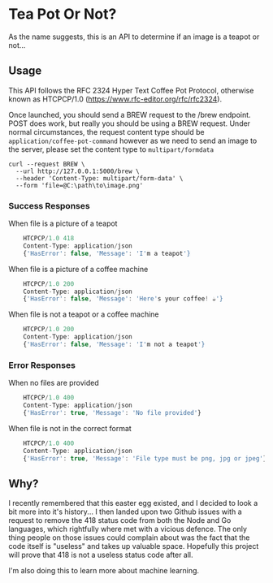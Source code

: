 # Tea Pot Or Not?

As the name suggests, this is an API to determine if an image is a teapot or not...

## Usage
This API follows the RFC 2324 Hyper Text Coffee Pot Protocol, otherwise known as HTCPCP/1.0 (https://www.rfc-editor.org/rfc/rfc2324).

Once launched, you should send a BREW request to the /brew endpoint. POST does work, but really you should be using a BREW request. Under normal circumstances, the request content type should be `application/coffee-pot-command` however as we need to send an image to the server,
please set the content type to `multipart/formdata`


```curl
curl --request BREW \
  --url http://127.0.0.1:5000/brew \
  --header 'Content-Type: multipart/form-data' \
  --form 'file=@C:\path\to\image.png'
```


### Success Responses
When file is a picture of a teapot
```javascript
    HTCPCP/1.0 418
    Content-Type: application/json
    {'HasError': false, 'Message': 'I'm a teapot'}
```
When file is a picture of a coffee machine
```javascript
    HTCPCP/1.0 200
    Content-Type: application/json
    {'HasError': false, 'Message': 'Here's your coffee! ☕'}
```
When file is not a teapot or a coffee machine
```javascript
    HTCPCP/1.0 200
    Content-Type: application/json
    {'HasError': false, 'Message': 'I'm not a teapot'}
```

### Error Responses
When no files are provided
```javascript
    HTCPCP/1.0 400
    Content-Type: application/json
    {'HasError': true, 'Message': 'No file provided'}
```
When file is not in the correct format
```javascript
    HTCPCP/1.0 400
    Content-Type: application/json
    {'HasError': true, 'Message': 'File type must be png, jpg or jpeg'}
```

## Why?
I recently remembered that this easter egg existed, and I decided to look a bit more into it's history... I then landed upon two Github issues with a request to remove the 418 status code from both the Node and Go languages, which rightfully where met with a vicious defence. The only thing people on those issues could complain about was the fact that the code itself is "useless" and takes up valuable space. Hopefully this project will prove that 418 is not a useless status code after all.

I'm also doing this to learn more about machine learning.
